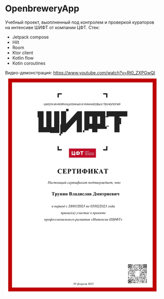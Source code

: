 # OpenbreweryApp
 Учебный проект, выоплненный под контролем и проверкой кураторов на интенсиве ШИФТ от компании ЦФТ.
 Стек:
 - Jetpack compose
 - Hilt
 - Room
 - Ktor client
 - Kotlin flow
 - Kotin coroutines
 
 Видео-демонстрация:
 https://www.youtube.com/watch?v=Rt0_ZXPGwQI
![alt text](https://github.com/legoushka/OpenbreweryApp/blob/master/%D0%A2%D1%80%D1%83%D0%BD%D0%B8%D0%BD%20%D0%92%D0%BB%D0%B0%D0%B4%D0%B8%D1%81%D0%BB%D0%B0%D0%B2%20%D0%94%D0%BC%D0%B8%D1%82%D1%80%D0%B8%D0%B5%D0%B2%D0%B8%D1%87%20%20(1)-1.jpg?raw=true)
